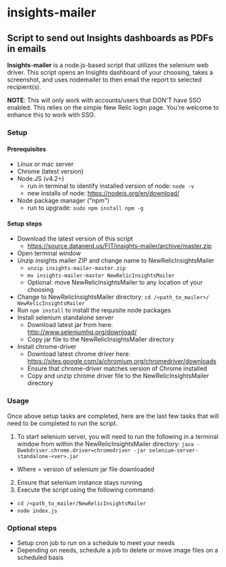 # insights-mailer
## Script to send out Insights dashboards as PDFs in emails

**Insights-mailer** is a node.js-based script that utilizes the selenium web driver. This script opens an Insights dashboard of your choosing, takes a screenshot, and uses nodemailer to then email the report to selected recipient(s).

**NOTE**: This will only work with accounts/users that DON'T have SSO enabled. This relies on the simple New Relic login page. You're welcome to enhance this to work with SSO.

### Setup

#### Prerequisites
* Linux or mac server
* Chrome (latest version)
* Node.JS (v4.2+)
  * run in terminal to identify installed version of node: `node -v`
  * new installs of node: https://nodejs.org/en/download/
* Node package manager ("npm")
  * run to upgrade: `sudo npm install npm -g`  

#### Setup steps
* Download the latest version of this script
  * https://source.datanerd.us/FIT/insights-mailer/archive/master.zip
* Open terminal window
* Unzip insights mailer ZIP and change name to NewRelicInsightsMailer
  * `unzip insights-mailer-master.zip`
  * `mv insights-mailer-master NewRelicInsightsMailer`
  * Optional: move NewRelicInsightsMailer to any location of your choosing
* Change to NewRelicInsightsMailer directory: `cd /<path_to_mailer>/ NewRelicInsightsMailer`
* Run `npm install` to install the requisite node packages
* Install selenium standalone server
  * Download latest jar from here:  http://www.seleniumhq.org/download/
  * Copy jar file to the NewRelicInsightsMailer directory
* Install chrome-driver
  * Download latest chrome driver here: https://sites.google.com/a/chromium.org/chromedriver/downloads
  * Ensure that chrome-driver matches version of Chrome installed
  * Copy and unzip chrome driver file to the NewRelicInsightsMailer directory

### Usage

Once above setup tasks are completed, here are the last few tasks that will need to be completed to run the script.

1. To start selenium server, you will need to run the following in a terminal window from within the NewRelicInsightsMailer directory:
`java -Dwebdriver.chrome.driver=chromedriver -jar selenium-server-standalone-<ver>.jar`
  * Where <ver> = version of selenium jar file downloaded
2. Ensure that selenium instance stays running
3. Execute the script using the following command:
  * `cd /<path_to_mailer/NewRelicInsightsMailer`
  * `node index.js`

### Optional steps

* Setup cron job to run on a schedule to meet your needs
* Depending on needs, schedule a job to delete or move image files on a scheduled basis

